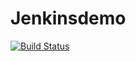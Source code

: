 # Jenkinsdemo
[![Build Status](http://localhost:8080/buildStatus/icon?job=jenkinsdemo)](https://1047018191ba.ngrok-free.app/job/jenkinsdemo/)
